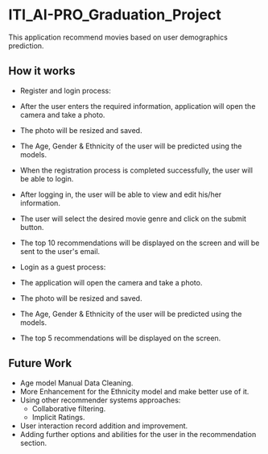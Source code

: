 # ITI_AI-PRO_Graduation_Project
This application recommend movies based on user demographics prediction.

## How it works
* Register and login process:
 * After the user enters the required information, application will open the camera and take a photo.
 * The photo will be resized and saved.
 * The Age, Gender & Ethnicity of the user will be predicted using the models.
 * When the registration process is completed successfully, the user will be able to login.
 * After logging in, the user will be able to view and edit his/her information.
 * The user will select the desired movie genre and click on the submit button.
 * The top 10 recommendations will be displayed on the screen and will be sent to the user's email. 

* Login as a guest process:
 * The application will open the camera and take a photo.
 * The photo will be resized and saved.
 * The Age, Gender & Ethnicity of the user will be predicted using the models.
 * The top 5 recommendations will be displayed on the screen. 

## Future Work
* Age model Manual Data Cleaning.
* More Enhancement for the Ethnicity model and make better use of it.
* Using other recommender systems approaches:
  * Collaborative filtering.
  * Implicit Ratings.
* User interaction record addition and improvement.
* Adding further options and abilities for the user in the recommendation section.
